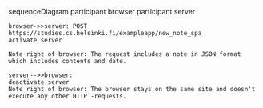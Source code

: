 sequenceDiagram
    participant browser
    participant server

    browser->>server: POST https://studies.cs.helsinki.fi/exampleapp/new_note_spa
    activate server

    Note right of browser: The request includes a note in JSON format which includes contents and date.

    server-->>browser: 
    deactivate server  
    Note right of browser: The browser stays on the same site and doesn't execute any other HTTP -requests.

